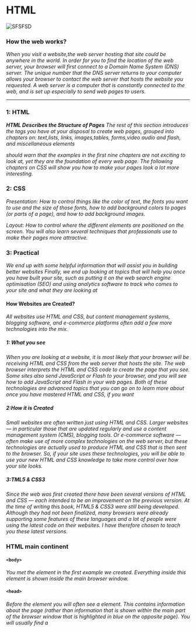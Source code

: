 # HTML
![SFSFSD](https://encrypted-tbn0.gstatic.com/images?q=tbn:ANd9GcRfRxCKiS7qkVILEENB6IVCsNH742LMh9buUuZV4REd3iWswQFisYgquJ0qUR8-ped0R2k&usqp=CAU.JPG)
### How the web works?
*When you visit a website,the web server hosting that site could be anywhere in the world. In order for you to find the location of the web server, your browser will first connect to a Domain Name System (DNS) server.*
*The unique number that the  DNS server returns to your computer allows your browser to contact the web server  that hosts the website you  requested. A web server is a  computer that is constantly  connected to the web, and is set  up especially to send web pages to users.*

--------------------------------------------------
### 1: HTML
***HTML Describes the Structure of Pages***
*The rest of this section introduces the tags you have  at your disposal to create web pages, grouped into chapters on: text,lists, links, images,tables,  forms,video audio and flash, and miscellaneous elements*

*should warn that the examples in the first nine chapters are not exciting to look at, yet they are the foundation of every web page. The following chapters on CSS will show you how to make your pages look a lot more interesting.*


### 2: CSS
*Presentation: How to control things like the color of text, the fonts you want to use and the size of those fonts, how to add background colors to pages (or parts of a page), and how to add background images.*

*Layout: How to control where the different elements are positioned on the screen. You will also learn several techniques that professionals use to make  their pages more attractive.*


### 3: Practical
*We end up with some helpful information that will assist you in building better websites*
*Finally, we end up looking at topics that will help you once you have built your site, such as putting it on the web search  engine optimisation (SEO) and using analytics software to track who comes to your site and what 
they are looking at*

#### How Websites are Created?
*All websites use HTML and CSS, but content  management systems, blogging software, and  e-commerce platforms often add a few more technologies into the mix.*

##### 1: What you see
*When you are looking at a  website, it is most likely that  your browser will be receiving  HTML and CSS from the web  server that hosts the site. The  web browser interprets the  HTML and CSS code to create the page that you see. 
Some sites also send JavaScript  or Flash to your browser, and you  will see how to add JavaScript  and Flash in your web pages. Both of these technologies are advanced topics that you can go  on to learn more about once you have mastered HTML and CSS, if you want*


##### 2:How it is Created
*Small websites are often written just using HTML and CSS. Larger websites — in particular  those that are updated regularly  and use a content management  system (CMS), blogging tools.
Or  e-commerce software — often  make use of more complex  technologies on the web server,  but these technologies are  actually used to produce HTML  and CSS that is then sent to the  browser. So, if your site uses  these technologies, you will be  able to use your new HTML and  CSS knowledge to take more  control over how your site looks.*




##### 3:TML5 & CSS3
*Since the web was first created  there have been several versions  of HTML and CSS — each  intended to be an improvement  on the previous version.  At the time of writing this  book, HTML5 & CSS3 were  still being developed. Although  they had not been finalized,  many browsers were already  supporting some features of  these languages and a lot of  people were using the latest  code on their websites. I have  therefore chosen to teach you these latest versions.*




### HTML main continent
#### `<body>`
*You met the <body> element 
in the first example we created. 
Everything inside this element is 
shown inside the main browser 
window.*

#### `<head>`
*Before the <body> element you 
will often see a <head> element. 
This contains information 
about the page (rather than 
information that is shown within 
the main part of the browser 
window that is highlighted in 
blue on the opposite page). 
You will usually find a <title>
element inside the <head>
element.*

#### `<title>`
*The contents of the <title>
element are either shown in the 
top of the browser, above where 
you usually type in the URL of 
the page you want to visit, or 
on the tab for that page (if your 
browser uses tabs to allow you 
to view multiple pages at the 
same time*

`<form>`
*Element uses the action attribute to indicate the page that 
the data is being sent to. Each of the form controls sits inside the <form> element.
 Different types of form control are suited to collecting different types of data. 
The <fieldset> element is used to group related questions together. The <label> element indicates the purpose of each form control.*

----------------------------------------------------
## The Evolution of HTML
>Each new version was designed  to be an improvement on the last (with new elements and  attributes added and older code  removed). 
There have also been several  versions of each browser used to view web pages, each of which implements new code. Not all  web users, however, have the  latest browsers installed on  their computers, which means that not everyone will be able to  view all of the latest features and markup.

#### HTML 4
*With the exception of a few  elements added in HTML5 
(which have been highlighted),  the elements you have seen in  this book were all available in .
Although HTML 4 had some presentational elements to  control the appearance of pages,  authors are not recommended to  use them any more. (Examples include the <center> element  for centering content on a page, <font> for controlling  the appearance of text, and  <strike> to put a line through  the text — all of these can be achieved with CSS instead.)* 



#### XHTML 1.0

*In 1998, a language called XML  was published. Its purpose  was to allow people to write  new markup languages. Since  HTML was the most widely used  markup language around, it was  decided that HTML 4 should be reformulated to follow the rules  of XML and it was renamed  XHTML. This meant that  authors had to follow some new,  more strict rules about writing markup. For example:*


* Every element needed a closing tag (except for empty elements such as <img />).
* Attribute names had to be in lowercase.
* All attributes required a value, and all values were to be placed in double quotes.
* Deprecated elements should no longer be used.
* Every element that was opened inside another element should be closed inside that same element. 

#### HTML5
*web page authors do not need to close all tags, and new elements and attributes will be introduced. 
At the time of writing, the HTML5 specification had not been completed, but the major browser makers had started to implement many of the new features, and web page authors were rapidly adopting the new markup.Despite the fact that HTML5 is not yet completed, you can safely take advantage of the new features of the language as long as you endeavour to ensure that users with older browsers will be able to view your pages (even though some of the extra features will not be visible to them)*

#### some of contents of Html5 codes
`<!-- -->`
*If you want to add a comment 
to your code that will not be 
visible in the user's browser, you 
can add the text between these 
characters:*
`<!-- comment goes here -->`




`<div>`
*The <div> element allows you to 
group a set of elements together 
in one block-level box.*

`<span>`
*The <span> element acts like 
an inline equivalent of the <div>
element. It is used to either*

-|contains
-|-
1|Contain a section of text where there is no other suitable element to differentiate it from its surrounding text
2|Contain a number of inline elements


`<iframe>` 
*An iframe is like a little window 
that has been cut into your 
page — and in that window you 
can see another page. The term 
iframe is an abbreviation of inline 
frame*


`src`
*The src attribute specifies the 
URL of the page to show in the 
frame.*
`height`
*The height attribute specifies 
the height of the iframe in pixels.*
`width`
*The width attribute specifies 
the width of the iframe in pixels.*


`crolling`

*The scrolling attribute will 
not be supported in HTML5. In 
HTML 4 and XHTML, it indicates 
whether the iframe should 
have scrollbars or not. This is 
important if the page inside the 
iframe is larger than the space 
you have allowed for it (using the 
height and width attributes). 

`Scrollbars`

*allow the user to move 
around the frame to see more 
content. It can take one of three 
values: yes (to show scrollbars), 
no (to hide scrollbars) and auto
(to show them only if needed).*

`frameborder`

*The frameborder attribute will 
not be supported in HTML5. In 
HTML 4 and XHTML, it indicates 
whether the frame should have 
a border or not. A value of 0
indicates that no border should 
be shown. A value of 1 indicates 
that a border should be shown.*

`seamless`

*In HTML5, a new attribute 
called seamless can be applied 
to an iframe where scrollbars 
are not desired. The seamless
attribute (like some other new 
HTML5 attributes) does not 
need a value, but you will often 
see authors give it a value of 
seamless. Older browsers 
do not support the seamless
attribute.*

`<meta>`
*The <meta> element lives 
inside the <head> element and 
contains information about that 
web page*

-------------------------------
## Traditional HTML Layouts
![SFSF](https://encrypted-tbn0.gstatic.com/images?q=tbn:ANd9GcSA5CahAwdOWNlETTPhdwfijpYmO2jLVDj3RQ&usqp=CAU.JPG)

>For a long time, web page authors used <div> elements to group together related elements on the page (such as the elements that form a header, an article, footer or sidebar). Authors used class or id attributes to indicate the role of the <div> element in the structure of the page.

1.  `<header>` and `<footer>`

elements can be used for:
* The main header or footer 
that appears at the top or 
bottom of every page on the 
site.
* A header or footer for an 
individual <article> or 
<section> within the page.

2. `<nav>`

*element is used to  contain the major navigational 
blocks on the site such as the primary site navigation. Going back to our blog example, 
if you wanted to finish an article 
with links to related blog posts, 
these would not be counted as major navigational blocks and therefore should not sit inside a <nav> element.* 

`<article>`

*element acts as a container for any section of a page that could stand alone and potentially be syndicated*


`<aside>`

*element has two 
purposes, depending on whether 
it is inside an <article>
element or not.*

`<section>`

*element groups 
related content together, and 
typically each section would 
have its own heading.*

`<hgroup>`

*element is to group together a 
set of one or more <h1> through 
<h6> elements so that they are 
treated as one single heading.*

`<figure>`

*element in Chapter 5 when we 
looked at images. It can be used 
to contain any content that is 
referenced from the main flow of 
an article (not just images).*


~~~~~~
Older browsers that do not know the new HTML5 elements will automatically treat them as inline elements. Therefore, to help older browsers, you should include the line of CSS on the left which states which new elements should be rendered as block-level elements.Also, IE9 was the first version of Internet Explorer to allow CSS rules to be associated with these new HTML5 layout elements. In order to style these elements using earlier versions of IE, you need to use a simple JavaScript known as the HTML5 shiv or  HTML5 shim. 
~~~~~~~~~


### Summary
>The new HTML5 elements indicate the purpose of 
different parts of a web page and help to describe 
its structure.
* The new elements provide clearer code (compared 
with using multiple <div> elements).
* Older browsers that do not understand HTML5 
elements need to be told which elements are 
block-level elements.
* To make HTML5 elements work in Internet Explorer 8 
(and older versions of IE), extra JavaScript is needed, 
which is available free from Google.


-------------------------------------

## Why People Visit YOUR Website?
![HFTH](https://encrypted-tbn0.gstatic.com/images?q=tbn:ANd9GcSTDDBb5yTpG_RSH-4PC9Pp_g_5OJ7CK8Tr7Q&usqp=CAU.JPG)
>Your content and design should 
be influenced by the goals of 
your users. 
To help determine why people 
are coming to your website, 
there are two basic categories of 
questions you can ask:

***1: The first attempts to discover 
the underlying motivations for 
why visitors come to the site.***

***2: The second examines the 
specific goals of the visitors. 
These are the triggers making 
them come to the site now.***


so

#### Key Motivations
* Are they looking for general 
entertainment or do they 
need to achieve a specific 
goal? 
* If there is a specific goal, is 
it a personal or professional 
one?
* Do they see spending time on 
this activity as essential or a 
luxury?..

#### pecific Goals
* Do they want general 
information / research (such 
as background on a topic / 
company), or are they after 
something specific (such as a 
particular fact or information 
on a product)?
* Are they already familiar with 
the service or product that 
you offer or do they need to 
be introduced to it?
* Are they looking for time 
sensitive information, such as 
the latest news or updates on 
a particular topic?



#### Key Information
* Will visitors be familiar with 
your subject area / brand 
or do you need to introduce 
yourself?
* Will they be familiar with 
the product / service / 
information you are covering 
or do they need background 
information on it?
* What are the most important 
features of what you are 
offering?
* What is special about what 
you offer that differentiates 
you from other sites that offer 
something similar?
* Once people have achieved 
the goal that sent them to 
your site, are there common 
questions people ask about 
this subject area?


#### Goods / Services
* How often do the same 
people return to purchase 
from you?
* How often is your stock 
updated or your service 
changed?
Information
* How often is the subject 
updated?
* What percentage of your 
visitors would return for 
regular updates on the 
subject, compared with 
those who will just need the 
information once?...

### Example Site Map
![HH](https://encrypted-tbn0.gstatic.com/images?q=tbn:ANd9GcRDKnEvd8DbxW-XI6lY1XsMAlHax6ywAD7KhrBFgmeeXFZytEVPhAUB9igFHNSv8p1-qcE&usqp=CAU.JPG)


>At the end I hope this page be helpful for you guys and for any kind of assistance please ask me to provide more information that should be so helpful as i can sheerd with you my personal notes written on by my hands on real perpor.

<<<<<<< HEAD
Thank you 

=======
<<<<<<< HEAD
Thank you 
=======

>>>>>>> d808ae8aa1e8aaa14aef82f37d0beec139c72bbd
>>>>>>> 571bea13fba64657afac714d556ba123dbdcf27a
